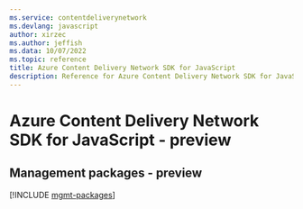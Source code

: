 ```yaml
---
ms.service: contentdeliverynetwork
ms.devlang: javascript
author: xirzec
ms.author: jeffish
ms.data: 10/07/2022
ms.topic: reference
title: Azure Content Delivery Network SDK for JavaScript
description: Reference for Azure Content Delivery Network SDK for JavaScript
---
```

# Azure Content Delivery Network SDK for JavaScript - preview

## Management packages - preview
[!INCLUDE [mgmt-packages](content-delivery-network-mgmt-index.md)]